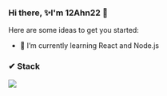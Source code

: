 ### Hi there, ✨I'm 12Ahn22 👋

Here are some ideas to get you started:

- 🌱 I’m currently learning React and Node.js

### ✔ Stack
<a href="#"><img src="https://img.shields.io/badge/Javascript-F7DF1E?style=flat-square&logo=Javascript&logoColor=black"/></a>
